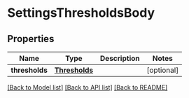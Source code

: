 # SettingsThresholdsBody

## Properties
Name | Type | Description | Notes
------------ | ------------- | ------------- | -------------
**thresholds** | [**Thresholds**](Thresholds.md) |  | [optional] 

[[Back to Model list]](../README.md#documentation-for-models) [[Back to API list]](../README.md#documentation-for-api-endpoints) [[Back to README]](../README.md)

